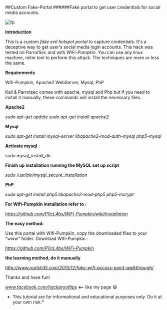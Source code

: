 ##Custom Fake-Portal 
######Fake portal to get user credentials for social media accounts.

![fp](https://cloud.githubusercontent.com/assets/20941239/21386475/efdcc07e-c7ad-11e6-957c-7abd5ac4fa5e.jpg)



**Introduction**

This is a *custom fake evil hotspot portal* to capture credentials. It's a deceptive way to get user's social media login accounts. This hack was tested on *ParrotSec* and with *WiFi-Pumpkin*. You can use any linux machine, mitm tool to perform this attack. The techniques are more or less the same.



**Requirements**

Wifi-Pumpkin, Apache2 WebServer, Mysql, PhP


Kali & Parrotsec comes with apache, mysql and Php but if you need to install it manually, these commands will install the necessary files.

**Apache2**

*sudo apt-get update*
*sudo apt-get install apache2*

**Mysql**

*sudo apt-get install mysql-server libapache2-mod-auth-mysql php5-mysql*

**Activate mysql**

*sudo mysql_install_db*
 
**Finish up installation running the MySQL set up script**

*sudo /usr/bin/mysql_secure_installation*
 
**PhP**

*sudo apt-get install php5 libapache2-mod-php5 php5-mcrypt*



**For Wifi-Pumpkin installation refer to :**

*https://github.com/P0cL4bs/WiFi-Pumpkin/wiki/Installation*


**The easy method:** 

Use this portal with Wifi-Pumpkin, copy the downloaded files to your "www" folder. Download Wifi-Pumpkin :

*https://github.com/P0cL4bs/WiFi-Pumpkin*



**the learning method, do it manually**

*http://www.rootsh3ll.com/2015/12/fake-wifi-access-point-walkthrough/*

 


Thanks and have fun!

*www.facebook.com/hackprooftips* **<--** like my page :smile:


* This tutorial are for informational and educational purposes only. Do it at your own risk.*
